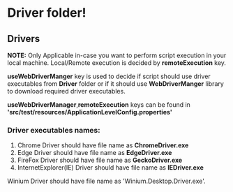 # Driver folder!

## Drivers
**NOTE:** Only Applicable in-case you want to perform script execution in your local machine. Local/Remote execution is decided by **remoteExecution** key.

**useWebDriverManger** key is used to decide if script should use driver executables from **Driver** folder or if it should use **WebDriverManger** library to download required driver executables.

**useWebDriverManager**,**remoteExecution** keys can be found in **'src/test/resources/ApplicationLevelConfig.properties'**

### Driver executables names:
1. Chrome Driver should have file name as **ChromeDriver.exe**
2. Edge Driver should have file name as **EdgeDriver.exe**
3. FireFox Driver should have file name as **GeckoDriver.exe**
4. InternetExplorer(IE) Driver should have file name as **IEDriver.exe**


Winium Driver should have file name as 'Winium.Desktop.Driver.exe'.